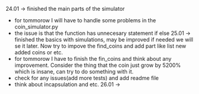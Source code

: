 24.01 -> finished the main parts of the simulator 
- for tommorow I will have to handle some problems in the coin_simulator.py
- the issue is that the function has unnecesary statement if else
25.01 -> finished the basics with simulations, may be improved if needed we will se it later. Now try to impove the find_coins and add part like list new added coins or etc. 
- for tommorow I have to finish the fin_coins and think about any improvement. Consider the thing that the coin just grow by 5200% which is insane, can try to do something with it.
- check for any issues(add more tests) and add readme file
- think about incapsulation and etc.
26.01 ->